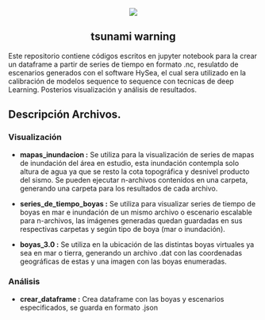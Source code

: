 <p align="center">
  <img src="https://www.lavanguardia.com/r/GODO/LV/p6/WebSite/2019/06/03/Recortada/img_mrius_20190603-104334_imagenes_lv_terceros_ola_estefania-kYzH-U462635134170IYH-992x558@LaVanguardia-Web.jpg">
</p>

<h2 align="center">tsunami warning</h2>

Este repositorio contiene códigos escritos en jupyter notebook para la crear un dataframe a partir de series de tiempo en formato .nc, resulatdo de escenarios generados con el software HySea, el cual sera utilizado en la calibración de modelos sequence to sequence con tecnicas de deep Learning. Posterios visualización y análisis de resultados. 
## Descripción Archivos.

### Visualización
- **mapas_inundacion :** Se utiliza para la visualización de series de mapas de inundación del área en estudio, esta inundación contempla solo altura de agua ya que se resto la cota topográfica y desnivel producto del sismo. Se pueden ejecutar n-archivos contenidos en una carpeta, generando una carpeta para los resultados de cada archivo. 

- **series_de_tiempo_boyas :** Se utiliza para visualizar series de tiempo de boyas en mar e inundación de un mismo archivo o escenario escalable para n-archivos, las imágenes generadas quedan guardadas en sus respectivas carpetas y según tipo de boya (mar o inundación).

- **boyas_3.0 :** Se utiliza en la ubicación de las distintas boyas virtuales ya sea en mar o tierra, generando un archivo .dat con las coordenadas geográficas de estas y una imagen con las boyas enumeradas.

### Análisis

- **crear_dataframe :** Crea dataframe con las boyas y escenarios especificados, se guarda en formato .json

